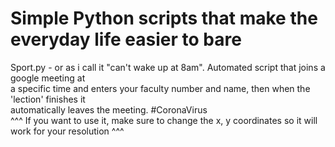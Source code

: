 # Simple Python scripts that make the everyday life easier to bare

Sport.py - or as i call it "can't wake up at 8am". Automated script that joins a google meeting at\
a specific time and enters your faculty number and name, then when the 'lection' finishes it\
automatically leaves the meeting. #CoronaVirus\
^^^ If you want to use it, make sure to change the x, y coordinates so it will work for your resolution ^^^
